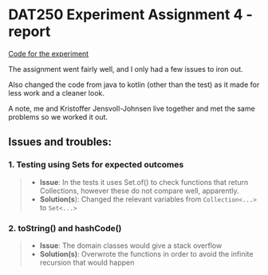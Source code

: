 # DAT250 Experiment Assignment 4 - report

[Code for the experiment](src/main/java/no/hvl/dat250/jpa/tutorial/creditcards) <br>

The assignment went fairly well, and I only had a few issues to iron out.

Also changed the code from java to kotlin (other than the test) as it made for less work and a cleaner look.

A note, me and Kristoffer Jensvoll-Johnsen live together and met the same problems so we worked it out.

## Issues and troubles:

### 1. Testing using Sets for expected outcomes
>- **Issue**: In the tests it uses Set.of() to check functions that return Collections, however these do not compare well, apparently.
>- **Solution(s**): Changed the relevant variables from `Collection<...>` to `Set<...>`

### 2. toString() and hashCode()
>- **Issue**: The domain classes would give a stack overflow
>- **Solution(s)**: Overwrote the functions in order to avoid the infinite recursion that would happen

